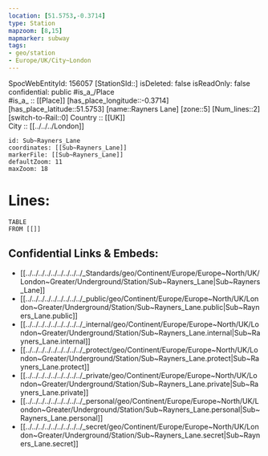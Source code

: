 ```yaml
---
location: [51.5753,-0.3714] 
type: Station 
mapzoom: [8,15] 
mapmarker: subway 
tags:
- geo/station
- Europe/UK/City~London
---
```

SpocWebEntityId: 156057
[StationSId::] 
isDeleted: false
isReadOnly: false
confidential: public
#is_a_/Place  
#is_a_ :: [[Place]] 
[has_place_longitude::-0.3714] 
[has_place_latitude::51.5753] 
[name::Rayners Lane] 
[zone::5] 
[Num_lines::2] 
[switch-to-Rail::0] 
Country :: [[UK]]  
City :: [[../../../London]]  


```leaflet
id: Sub~Rayners_Lane
coordinates: [[Sub~Rayners_Lane]] 
markerFile: [[Sub~Rayners_Lane]] 
defaultZoom: 11 
maxZoom: 18
```


# Lines: 
```dataview
TABLE 
FROM [[]] 
```

## Confidential Links & Embeds: 
- [[../../../../../../../../../_Standards/geo/Continent/Europe/Europe~North/UK/London~Greater/Underground/Station/Sub~Rayners_Lane|Sub~Rayners_Lane]] 
- [[../../../../../../../../../_public/geo/Continent/Europe/Europe~North/UK/London~Greater/Underground/Station/Sub~Rayners_Lane.public|Sub~Rayners_Lane.public]] 
- [[../../../../../../../../../_internal/geo/Continent/Europe/Europe~North/UK/London~Greater/Underground/Station/Sub~Rayners_Lane.internal|Sub~Rayners_Lane.internal]] 
- [[../../../../../../../../../_protect/geo/Continent/Europe/Europe~North/UK/London~Greater/Underground/Station/Sub~Rayners_Lane.protect|Sub~Rayners_Lane.protect]] 
- [[../../../../../../../../../_private/geo/Continent/Europe/Europe~North/UK/London~Greater/Underground/Station/Sub~Rayners_Lane.private|Sub~Rayners_Lane.private]] 
- [[../../../../../../../../../_personal/geo/Continent/Europe/Europe~North/UK/London~Greater/Underground/Station/Sub~Rayners_Lane.personal|Sub~Rayners_Lane.personal]] 
- [[../../../../../../../../../_secret/geo/Continent/Europe/Europe~North/UK/London~Greater/Underground/Station/Sub~Rayners_Lane.secret|Sub~Rayners_Lane.secret]] 
